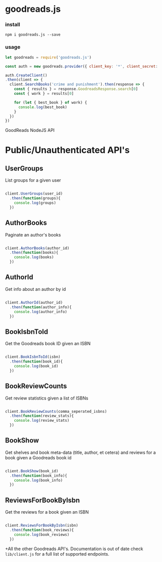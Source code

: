 goodreads.js
============

### install
```
npm i goodreads.js --save
```

### usage
```js
let goodreads = require('goodreads.js')

const auth = new goodreads.provider({ client_key: '*', client_secret: '*' })

auth.CreateClient()
.then(client => {
  client.SearchBooks('crime and punishment').then(response => {
    const { results } = response.GoodreadsResponse.search[0]
    const { work } = results[0]

    for (let { best_book } of work) {
      console.log(best_book)
    }
  })
})
```

GoodReads NodeJS API

# Public/Unauthenticated API's

## UserGroups
List groups for a given user

```javascript

client.UserGroups(user_id)
  .then(function(groups){
    console.log(groups)
  })
```

## AuthorBooks
Paginate an author's books

```javascript

client.AuthorBooks(author_id)
  .then(function(books){
    console.log(books)
  })
```

## AuthorId
Get info about an author by id

```javascript

client.AuthorId(author_id)
  .then(function(author_info){
    console.log(author_info)
  })
```

## BookIsbnToId
Get the Goodreads book ID given an ISBN

```javascript

client.BookIsbnToId(isbn)
  .then(function(book_id){
    console.log(book_id)
  })
```

## BookReviewCounts
Get review statistics given a list of ISBNs

```javascript

client.BookReviewCounts(comma_seperated_isbns)
  .then(function(review_stats){
    console.log(review_stats)
  })
```

## BookShow
Get shelves and book meta-data (title, author, et cetera) and reviews for a book given a Goodreads book id

```javascript

client.BookShow(book_id)
  .then(function(book_info){
    console.log(book_info)
  })
```

## ReviewsForBookByIsbn
Get the reviews for a book given an ISBN

```javascript

client.ReviewsForBookByIsbn(isbn)
  .then(function(book_reviews){
    console.log(book_reviews)
  })
```

+All the other Goodreads API's. Documentation is out of date check `lib/client.js` for a full list of supported endpoints.
